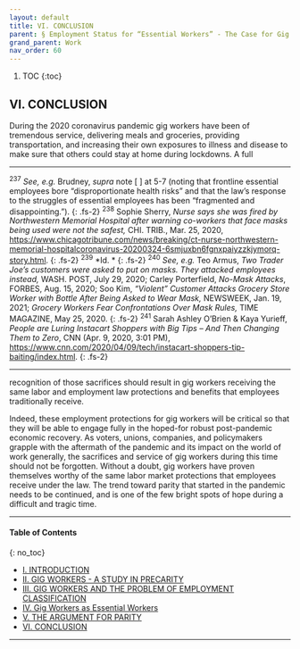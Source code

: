 ```yaml
---
layout: default
title: VI. CONCLUSION  
parent: § Employment Status for “Essential Workers” - The Case for Gig Worker Parity  
grand_parent: Work 
nav_order: 60
---
```

<style>
.dont-break-out {
  /* These are technically the same, but use both */
  overflow-wrap: break-word;
  word-wrap: break-word;

     -ms-word-break: break-all;
  /* This is the dangerous one in WebKit, as it breaks things wherever */
  word-break: break-all;
  /* Instead use this non-standard one: */
  word-break: break-word;
}

.youtube-container {
    position: relative;
    width: 100%;
    height: 0;
    padding-bottom: 56.25%;
}
.youtube-video {
    position: absolute;
    top: 0;
    left: 0;
    width: 100%;
    height: 100%;
}

</style>

<div class="dont-break-out" markdown="1">

1. TOC
{:toc}

## VI. CONCLUSION

During the 2020 coronavirus pandemic gig workers have been of tremendous service, delivering meals and groceries, providing transportation, and increasing their own exposures to illness and disease to make sure that others could stay at home during lockdowns. A full

***
<sup>237</sup> *See, e.g.* Brudney, *supra* note [ ] at 5-7 (noting that frontline essential employees bore “disproportionate health risks” and that the law’s response to the struggles of essential employees has been “fragmented and disappointing.”). 
{: .fs-2}
<sup>238</sup> Sophie Sherry, *Nurse says she was fired by Northwestern Memorial Hospital after warning co-workers that face masks being used were not the safest,* CHI. TRIB., Mar. 25, 2020, https://www.chicagotribune.com/news/breaking/ct-nurse-northwestern-memorial-hospitalcoronavirus-20200324-6smjuxbn6fgnxpaiyzzkjymorq-story.html. 
{: .fs-2}
<sup>239</sup> *Id. *
{: .fs-2}
<sup>240</sup> *See, e.g.* Teo Armus, *Two Trader Joe’s customers were asked to put on masks. They attacked employees instead,* WASH. POST, July 29, 2020; Carley Porterfield, *No-Mask Attacks*, FORBES, Aug. 15, 2020; Soo Kim, *“Violent” Customer Attacks Grocery Store Worker with Bottle After Being Asked to Wear Mask,* NEWSWEEK, Jan. 19, 2021; *Grocery Workers Fear Confrontations Over Mask Rules,* TIME MAGAZINE, May 25, 2020. 
{: .fs-2}
<sup>241</sup> Sarah Ashley O’Brien & Kaya Yurieff, *People are Luring Instacart Shoppers with Big Tips – And Then Changing Them to Zero*, CNN (Apr. 9, 2020, 3:01 PM), https://www.cnn.com/2020/04/09/tech/instacart-shoppers-tip-baiting/index.html.
{: .fs-2}
***

recognition of those sacrifices should result in gig workers receiving the same labor and employment law protections and benefits that employees traditionally receive.

Indeed, these employment protections for gig workers will be critical so that they will be able to engage fully in the hoped-for robust post-pandemic economic recovery. As voters, unions, companies, and policymakers grapple with the aftermath of the pandemic and its impact on the world of work generally, the sacrifices and service of gig workers during this time should not be forgotten. Without a doubt, gig workers have proven themselves worthy of the same labor market protections that employees receive under the law. The trend toward parity that started in the pandemic needs to be continued, and is one of the few bright spots of hope during a difficult and tragic time.

***

#### Table of Contents
{: no_toc}

<ul><li> <a href="/docs/work/employment-status-for-essential-workers-the-case-for-gig-worker-parity-1/">I. INTRODUCTION</a></li><li> <a href="/docs/work/employment-status-for-essential-workers-the-case-for-gig-worker-parity-2/">II. GIG WORKERS - A STUDY IN PRECARITY</a></li><li> <a href="/docs/work/employment-status-for-essential-workers-the-case-for-gig-worker-parity-3/">III. GIG WORKERS AND THE PROBLEM OF EMPLOYMENT CLASSIFICATION</a></li><li> <a href="/docs/work/employment-status-for-essential-workers-the-case-for-gig-worker-parity-4/">IV. Gig Workers as Essential Workers</a></li><li> <a href="/docs/work/employment-status-for-essential-workers-the-case-for-gig-worker-parity-5/">V. THE ARGUMENT FOR PARITY</a></li><li> <a href="/docs/work/employment-status-for-essential-workers-the-case-for-gig-worker-parity-6/">VI. CONCLUSION</a></li></ul>

***

</div>
